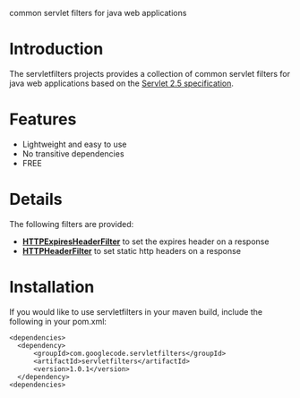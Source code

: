 common servlet filters for java web applications

# Introduction #

The servletfilters projects provides a collection of common servlet filters for java web applications based on the [Servlet 2.5 specification](http://jcp.org/aboutJava/communityprocess/mrel/jsr154/index.html).

# Features #
  * Lightweight and easy to use
  * No transitive dependencies
  * FREE

# Details #

The following filters are provided:
  * **[HTTPExpiresHeaderFilter](HTTPExpiresHeaderFilter.md)** to set the expires header on a response
  * **[HTTPHeaderFilter](HTTPHeaderFilter.md)** to set static http headers on a response

# Installation #

If you would like to use servletfilters in your maven build, include the following in your pom.xml:
```
<dependencies>
  <dependency>
      <groupId>com.googlecode.servletfilters</groupId>
      <artifactId>servletfilters</artifactId>
      <version>1.0.1</version>
  </dependency>
<dependencies>
```
